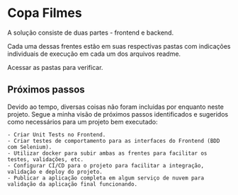 # Copa Filmes

A solução consiste de duas partes - frontend e backend.

Cada uma dessas frentes estão em suas respectivas pastas com indicações individuais de execução em cada um dos arquivos readme.

Acessar as pastas para verificar.

## Próximos passos

Devido ao tempo, diversas coisas não foram incluidas por enquanto neste projeto. Segue a minha visão de próximos passos identificados e sugeridos como necessários para um projeto bem executado:

    - Criar Unit Tests no Frontend.
    - Criar testes de comportamento para as interfaces do Frontend (BDD com Selenium).
    - Utilizar docker para subir ambas as frentes para facilitar os testes, validações, etc.
    - Configurar CI/CD para o projeto para facilitar a integração, validação e deploy do projeto.
    - Publicar a aplicação completa em algum serviço de nuvem para validação da aplicação final funcionando.
